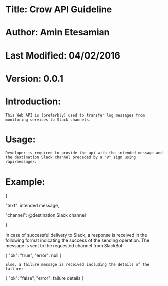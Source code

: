 # Title: Crow API Guideline

# Author: Amin Etesamian

# Last Modified: 04/02/2016

# Version: 0.0.1



# Introduction:
	This Web API is (preferbly) used to transfer log messages from monitoring services to Slack channels.


# Usage:
	Developer is required to provide the api with the intended message and the destination Slack channel preceded by a "@" sign using /api/message/:
	

# Example:
	
{
		
"text": intended message,
		
"channel": @destination Slack channel
	
}

	
In case of successful delivery to Slack, a response is received in the following format indicating the success of the sending operation. The message is sent to the 
requested channel from SlackBot:
	
{
		"ok": "true",
		"error": null
	}


	Else, a failure message is received including the details of the failure:
	
{
		"ok": "false",
		"error": failure details
	}